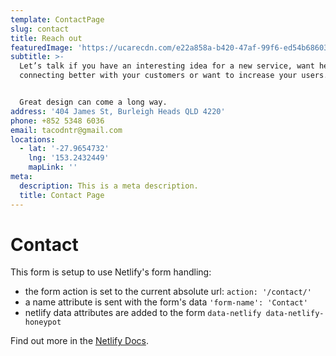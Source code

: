 ```yaml
---
template: ContactPage
slug: contact
title: Reach out
featuredImage: 'https://ucarecdn.com/e22a858a-b420-47af-99f6-ed54b6860333/'
subtitle: >-
  Let’s talk if you have an interesting idea for a new service, want help
  connecting better with your customers or want to increase your users. 


  Great design can come a long way.
address: '404 James St, Burleigh Heads QLD 4220'
phone: +852 5348 6036
email: tacodntr@gmail.com
locations:
  - lat: '-27.9654732'
    lng: '153.2432449'
    mapLink: ''
meta:
  description: This is a meta description.
  title: Contact Page
---
```

# Contact

This form is setup to use Netlify's form handling:

* the form action is set to the current absolute url: `action: '/contact/'`
* a name attribute is sent with the form's data `'form-name': 'Contact'`
* netlify data attributes are added to the form `data-netlify data-netlify-honeypot`

Find out more in the [Netlify Docs](https://www.netlify.com/docs/form-handling/).
